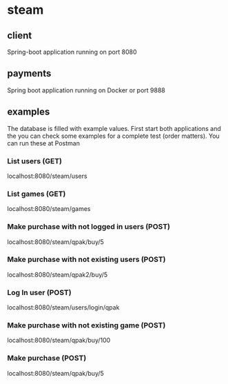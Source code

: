 # steam

## client
Spring-boot application running on port 8080

## payments
Spring boot application running on Docker or port 9888


## examples
The database is filled with example values. First start both applications and the you can check some examples for a complete test (order matters). You can run these at Postman

### List users (GET)
localhost:8080/steam/users

### List games (GET)
localhost:8080/steam/games

### Make purchase with not logged in users (POST)
localhost:8080/steam/qpak/buy/5

### Make purchase with not existing users (POST)
localhost:8080/steam/qpak2/buy/5

### Log In user (POST)
localhost:8080/steam/users/login/qpak

### Make purchase with not existing game (POST)
localhost:8080/steam/qpak/buy/100

### Make purchase (POST)
localhost:8080/steam/qpak/buy/5

